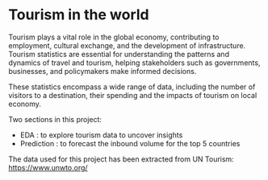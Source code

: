# Tourism in the world

Tourism plays a vital role in the global economy, contributing to employment, cultural exchange, and the development of infrastructure. Tourism statistics are essential for understanding the patterns and dynamics of travel and tourism, helping stakeholders such as governments, businesses, and policymakers make informed decisions.

These statistics encompass a wide range of data, including the number of visitors to a destination, their spending and the impacts of tourism on local economy.

Two sections in this project:
- EDA : to explore tourism data to uncover insights
- Prediction : to forecast the inbound volume for the top 5 countries

The data used for this project has been extracted from UN Tourism: https://www.unwto.org/
